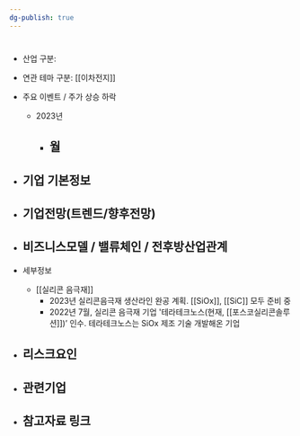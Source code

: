 ```yaml
---
dg-publish: true
---
```

#

- 산업 구분:


- 연관 테마 구분: [[이차전지]]



- 주요 이벤트  /  주가 상승 하락
	- 2023년
		- 월
			- 




- 기업 기본정보
	- 





 - 기업전망(트렌드/향후전망)
	- 





- 비즈니스모델 / 밸류체인 / 전후방산업관계
	- 





- 세부정보
	- [[실리콘 음극재]]
		- 2023년 실리콘음극재 생산라인 완공 계획. [[SiOx]], [[SiC]] 모두 준비 중 
		- 2022년 7월, 실리콘 음극재 기업 '테라테크노스(현재, [[포스코실리콘솔루션]])’ 인수. 테라테크노스는 SiOx 제조 기술 개발해온 기업





- 리스크요인
	- 





- 관련기업
	- 




- 참고자료 링크
	- 